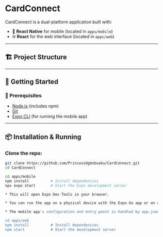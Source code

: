 # CardConnect

CardConnect is a dual-platform application built with:

- 📱 **React Native** for mobile (located in `apps/mobile`)
- 🌐 **React** for the web interface (located in `apps/web`)

---

## 🏗️ Project Structure

---

## 🚀 Getting Started

### 🔧 Prerequisites

- [Node.js](https://nodejs.org/en/download/) (includes npm)
- [Git](https://git-scm.com/downloads)
- [Expo CLI](https://docs.expo.dev/get-started/installation/) (for running the mobile app)

---

## 📦 Installation & Running

### Clone the repo:

```bash
git clone https://github.com/PrincessUgbobuaku/CardConnect.git
cd CardConnect

cd apps/mobile
npm install          # Install dependencies
npx expo start       # Start the Expo development server

* This will open Expo Dev Tools in your browser.

* You can run the app on a physical device with the Expo Go app or on an emulator.

* The mobile app's configuration and entry point is handled by app.json and App.js inside this folder.

cd apps/web
npm install          # Install dependencies
npm start            # Start the development server

